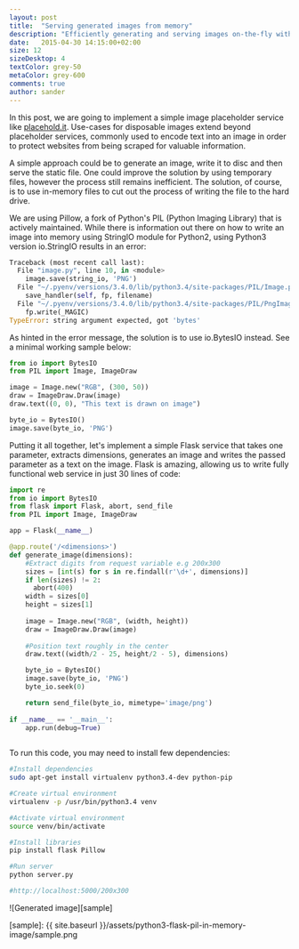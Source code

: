 ```yaml
---
layout: post
title:  "Serving generated images from memory"
description: "Efficiently generating and serving images on-the-fly without the hassle of temporary files."
date:   2015-04-30 14:15:00+02:00
size: 12
sizeDesktop: 4
textColor: grey-50
metaColor: grey-600
comments: true
author: sander
---
```


In this post, we are going to implement a simple image placeholder service like [placehold.it][placeholdit]. Use-cases for disposable images extend beyond placeholder services, commonly used to encode text into an image in order to protect websites from being scraped for valuable information.

A simple approach could be to generate an image, write it to disc and then serve the static file. One could improve the solution by using temporary files, however the process still remains inefficient. The solution, of course, is to use in-memory files to cut out the process of writing the file to the hard drive.

We are using Pillow, a fork of Python's PIL (Python Imaging Library) that is actively maintained. While there is information out there on how to write an image into memory using StringIO module for Python2, using Python3 version io.StringIO results in an error:


```python
Traceback (most recent call last):
  File "image.py", line 10, in <module>
    image.save(string_io, 'PNG')
  File "~/.pyenv/versions/3.4.0/lib/python3.4/site-packages/PIL/Image.py", line 1685, in save
    save_handler(self, fp, filename)
  File "~/.pyenv/versions/3.4.0/lib/python3.4/site-packages/PIL/PngImagePlugin.py", line 631, in _save
    fp.write(_MAGIC)
TypeError: string argument expected, got 'bytes' 
```

As hinted in the error message, the solution is to use io.BytesIO instead. See a minimal working sample below:


```python
from io import BytesIO
from PIL import Image, ImageDraw

image = Image.new("RGB", (300, 50))
draw = ImageDraw.Draw(image)
draw.text((0, 0), "This text is drawn on image")

byte_io = BytesIO()
image.save(byte_io, 'PNG')
```

Putting it all together, let's implement a simple Flask service that takes one parameter, extracts dimensions, generates an image and writes the passed parameter as a text on the image. Flask is amazing, allowing us to write fully functional web service in just 30 lines of code:


```python
import re
from io import BytesIO
from flask import Flask, abort, send_file
from PIL import Image, ImageDraw

app = Flask(__name__)

@app.route('/<dimensions>')
def generate_image(dimensions):
    #Extract digits from request variable e.g 200x300
    sizes = [int(s) for s in re.findall(r'\d+', dimensions)]
    if len(sizes) != 2:
      abort(400)
    width = sizes[0]
    height = sizes[1]
    
    image = Image.new("RGB", (width, height))
    draw = ImageDraw.Draw(image)
    
    #Position text roughly in the center
    draw.text((width/2 - 25, height/2 - 5), dimensions)

    byte_io = BytesIO()
    image.save(byte_io, 'PNG')
    byte_io.seek(0)

    return send_file(byte_io, mimetype='image/png')
        
if __name__ == '__main__':
    app.run(debug=True)
 
```

To run this code, you may need to install few dependencies:


```bash
#Install dependencies
sudo apt-get install virtualenv python3.4-dev python-pip

#Create virtual environment
virtualenv -p /usr/bin/python3.4 venv

#Activate virtual environment
source venv/bin/activate

#Install libraries
pip install flask Pillow 

#Run server
python server.py

#http://localhost:5000/200x300
```

![Generated image][sample]

[placeholdit]: https://placehold.it/
[sample]: {{ site.baseurl }}/assets/python3-flask-pil-in-memory-image/sample.png
